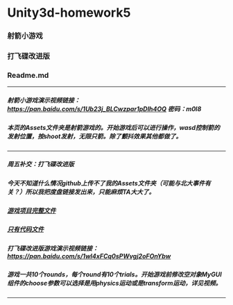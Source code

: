 # Unity3d-homework5
### 射箭小游戏
### 打飞碟改进版
### Readme.md
------
##### 射箭小游戏演示视频链接：https://pan.baidu.com/s/1Ub23j_BLCwzpar1pDIh4OQ 密码：m0l8
##### 本页的Assets文件夹是射箭游戏的。开始游戏后可以进行操作，wasd控制箭的发射位置，按shoot发射，无限只箭。除了颤抖效果其他都做了。
------
##### 周五补交：打飞碟改进版  
##### 今天不知道什么情况github上传不了我的Assets文件夹（可能与北大事件有关？）所以我把度盘链接发出来，只能麻烦TA大大了。
##### [游戏项目完整文件](https://pan.baidu.com/s/1ZIWXv3YmcRiSILTshfTPTQ)
##### [只有代码文件](https://pan.baidu.com/s/1NcZMklbV-ImnhIaD-3ciJA)
##### 打飞碟改进版游戏演示视频链接：https://pan.baidu.com/s/1wl4xFCq0sPWvgj2oFOnYbw
##### 游戏一共10个rounds，每个round有10个trials。开始游戏前修改空对象MyGUI组件的choose参数可以选择是用physics运动或是transform运动，详见视频。
------
